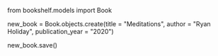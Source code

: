 from bookshelf.models import Book

new_book = Book.objects.create(title = "Meditations", author = "Ryan Holiday", publication_year = "2020")

new_book.save()
